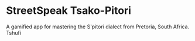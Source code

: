 # StreetSpeak Tsako-Pitori
A gamified app for mastering the S'pitori dialect from Pretoria, South Africa.    Tshufi
